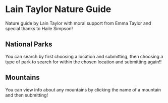 # Lain Taylor Nature Guide
Nature guide by Lain Taylor with moral support from Emma Taylor and special thanks to Haile Simpson!
## National Parks
You can search by first choosing a location and submitting, then choosing a type of park to search for within the chosen location and submitting again!!
## Mountains
You can view info about any mountains by clicking the name of a mountain and then submitting!